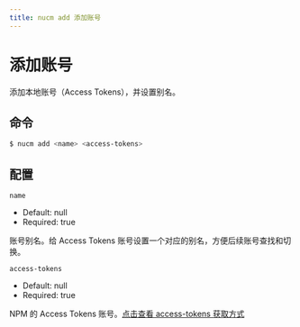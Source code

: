 ```yaml
---
title: nucm add 添加账号
---
```


# 添加账号

添加本地账号（Access Tokens），并设置别名。

## 命令

```bash
$ nucm add <name> <access-tokens>
```

## 配置

`name`

- Default: null
- Required: true

账号别名。给 Access Tokens 账号设置一个对应的别名，方便后续账号查找和切换。

`access-tokens`

- Default: null
- Required: true

NPM 的 Access Tokens 账号。[点击查看 access-tokens 获取方式](start.html#获取-access-token-账号)
